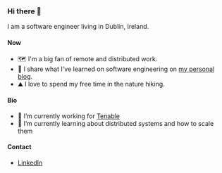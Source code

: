 ### Hi there 👋

I am a software engineer living in Dublin, Ireland.

#### Now

- 🗺️ I'm a big fan of remote and distributed work.
- 💬 I share what I've learned on software engineering on [my personal blog](https://jakubstas.com).
- ⛰️ I love to spend my free time in the nature hiking.

#### Bio

- 🔭 I’m currently working for [Tenable](https://www.tenable.com)
- 🌱 I’m currently learning about distributed systems and how to scale them

#### Contact

- [LinkedIn](https://www.linkedin.com/in/jakubstas/)
